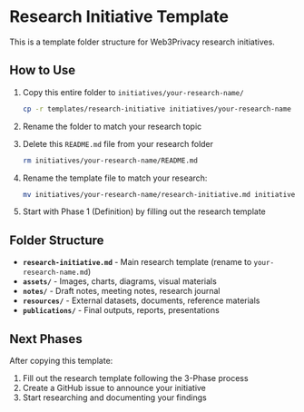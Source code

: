 # Research Initiative Template

This is a template folder structure for Web3Privacy research initiatives.

## How to Use

1. Copy this entire folder to `initiatives/your-research-name/`

   ```bash
   cp -r templates/research-initiative initiatives/your-research-name
   ```

2. Rename the folder to match your research topic
3. Delete this `README.md` file from your research folder

   ```bash
   rm initiatives/your-research-name/README.md
   ```

4. Rename the template file to match your research:

   ```bash
   mv initiatives/your-research-name/research-initiative.md initiatives/your-research-name/your-research-name.md
   ```

5. Start with Phase 1 (Definition) by filling out the research template

## Folder Structure

- **`research-initiative.md`** - Main research template (rename to `your-research-name.md`)
- **`assets/`** - Images, charts, diagrams, visual materials
- **`notes/`** - Draft notes, meeting notes, research journal
- **`resources/`** - External datasets, documents, reference materials  
- **`publications/`** - Final outputs, reports, presentations

## Next Phases

After copying this template:

1. Fill out the research template following the 3-Phase process
2. Create a GitHub issue to announce your initiative
3. Start researching and documenting your findings
